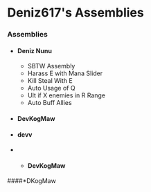 # Deniz617's Assemblies

### Assemblies

* #### Deniz Nunu
  - SBTW Assembly
  - Harass E with Mana Slider
  - Kill Steal With E
  - Auto Usage of Q
  - Ult if X enemies in R Range
  - Auto Buff Allies
* #### DevKogMaw
* #### devv
* * #### DevKogMaw
####*DKogMaw
